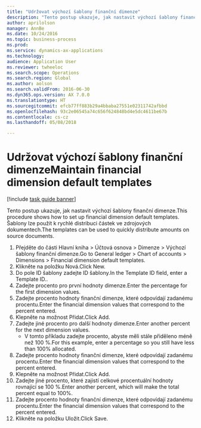 ```yaml
--- 
title: "Udržovat výchozí šablony finanční dimenze"
description: "Tento postup ukazuje, jak nastavit výchozí šablony finanční dimenze."
author: aprilolson
manager: AnnBe
ms.date: 10/24/2016
ms.topic: business-process
ms.prod: 
ms.service: dynamics-ax-applications
ms.technology: 
audience: Application User
ms.reviewer: twheeloc
ms.search.scope: Operations
ms.search.region: Global
ms.author: aolson
ms.search.validFrom: 2016-06-30
ms.dyn365.ops.version: AX 7.0.0
ms.translationtype: HT
ms.sourcegitcommit: efcb77ff883b29a4bbaba27551e02311742afbbd
ms.openlocfilehash: 93c2e06545a74c656f624848bd4e5dc4611be67b
ms.contentlocale: cs-cz
ms.lasthandoff: 05/08/2018

---
```

# <a name="maintain-financial-dimension-default-templates"></a><span data-ttu-id="f9814-103">Udržovat výchozí šablony finanční dimenze</span><span class="sxs-lookup"><span data-stu-id="f9814-103">Maintain financial dimension default templates</span></span>

[!include [task guide banner](../../includes/task-guide-banner.md)]

<span data-ttu-id="f9814-104">Tento postup ukazuje, jak nastavit výchozí šablony finanční dimenze.</span><span class="sxs-lookup"><span data-stu-id="f9814-104">This procedure shows how to set up financial dimension default templates.</span></span> <span data-ttu-id="f9814-105">Šablony lze použít k rychlé distribuci částek ve zdrojových dokumentech.</span><span class="sxs-lookup"><span data-stu-id="f9814-105">The templates can be used to quickly distribute amounts on source documents.</span></span>

1. <span data-ttu-id="f9814-106">Přejděte do části Hlavní kniha > Účtová osnova > Dimenze > Výchozí šablony finanční dimenze.</span><span class="sxs-lookup"><span data-stu-id="f9814-106">Go to General ledger > Chart of accounts > Dimensions > Financial dimension default templates.</span></span>
2. <span data-ttu-id="f9814-107">Klikněte na položku Nová.</span><span class="sxs-lookup"><span data-stu-id="f9814-107">Click New.</span></span>
3. <span data-ttu-id="f9814-108">Do pole ID šablony zadejte ID šablony.</span><span class="sxs-lookup"><span data-stu-id="f9814-108">In the Template ID field, enter a Template ID..</span></span>
4. <span data-ttu-id="f9814-109">Zadejte procento pro první hodnoty dimenze.</span><span class="sxs-lookup"><span data-stu-id="f9814-109">Enter the percentage for the first dimension values.</span></span>
5. <span data-ttu-id="f9814-110">Zadejte procento hodnoty finanční dimenze, které odpovídají zadanému procentu.</span><span class="sxs-lookup"><span data-stu-id="f9814-110">Enter the financial dimension values that correspond to the percent entered.</span></span>
6. <span data-ttu-id="f9814-111">Klepněte na možnost Přidat.</span><span class="sxs-lookup"><span data-stu-id="f9814-111">Click Add.</span></span>
7. <span data-ttu-id="f9814-112">Zadejte jiné procento pro další hodnoty dimenze.</span><span class="sxs-lookup"><span data-stu-id="f9814-112">Enter another percent for the next dimension values.</span></span>
    * <span data-ttu-id="f9814-113">V tomto příkladu zadejte procento, abyste měli stále přiděleno méně než 100 %.</span><span class="sxs-lookup"><span data-stu-id="f9814-113">For this example, enter a percentage so you still have less than 100% allocated.</span></span>  
8. <span data-ttu-id="f9814-114">Zadejte procento hodnoty finanční dimenze, které odpovídají zadanému procentu.</span><span class="sxs-lookup"><span data-stu-id="f9814-114">Enter the financial dimension values that correspond to the percent entered.</span></span>
9. <span data-ttu-id="f9814-115">Klepněte na možnost Přidat.</span><span class="sxs-lookup"><span data-stu-id="f9814-115">Click Add.</span></span>
10. <span data-ttu-id="f9814-116">Zadejte jiné procento, které zajistí celkové procentuální hodnoty rovnající se 100 %.</span><span class="sxs-lookup"><span data-stu-id="f9814-116">Enter another percent, which will make the total percent equal to 100%.</span></span>
11. <span data-ttu-id="f9814-117">Zadejte procento hodnoty finanční dimenze, které odpovídají zadanému procentu.</span><span class="sxs-lookup"><span data-stu-id="f9814-117">Enter the financial dimension values that correspond to the percent entered.</span></span>
12. <span data-ttu-id="f9814-118">Klikněte na položku Uložit.</span><span class="sxs-lookup"><span data-stu-id="f9814-118">Click Save.</span></span>


